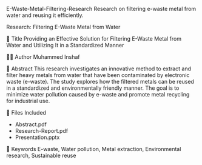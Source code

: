 E-Waste-Metal-Filtering-Research
Research on filtering e-waste metal from water and reusing it efficiently.

Research: Filtering E-Waste Metal from Water

📌 Title
Providing an Effective Solution for Filtering E-Waste Metal from Water and Utilizing It in a Standardized Manner

👨‍🎓 Author
Muhammed Inshaf

📝 Abstract
This research investigates an innovative method to extract and filter heavy metals from water that have been contaminated by electronic waste (e-waste). The study explores how the filtered metals can be reused in a standardized and environmentally friendly manner. The goal is to minimize water pollution caused by e-waste and promote metal recycling for industrial use.

📂 Files Included
- Abstract.pdf
- Research-Report.pdf
- Presentation.pptx

🧪 Keywords
E-waste, Water pollution, Metal extraction, Environmental research, Sustainable reuse

